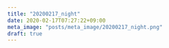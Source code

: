 ```yaml
---
title: "20200217_night"
date: 2020-02-17T07:27:22+09:00
meta_image: "posts/meta_image/20200217_night.png"
draft: true
---
```



